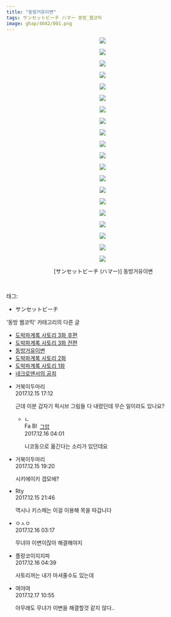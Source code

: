 ```yaml
---
title: "동방거유이변"
tags: サンセットビーチ ハマー 동방_웹코믹
image: ghap/4042/001.png
---
```

<div class="article">
<p style="text-align: center; clear: none; float: none;"><img src="{{ site.nasurl }}/ghap/4042/001.png"/></p>
<p style="text-align: center; clear: none; float: none;"><img src="{{ site.nasurl }}/ghap/4042/002.jpg"/></p>
<p style="text-align: center; clear: none; float: none;"><img src="{{ site.nasurl }}/ghap/4042/003.png"/></p>
<p style="text-align: center; clear: none; float: none;"><img src="{{ site.nasurl }}/ghap/4042/004.png"/></p>
<p style="text-align: center; clear: none; float: none;"><img src="{{ site.nasurl }}/ghap/4042/005.png"/></p>
<p style="text-align: center; clear: none; float: none;"><img src="{{ site.nasurl }}/ghap/4042/006.png"/></p>
<p style="text-align: center; clear: none; float: none;"><img src="{{ site.nasurl }}/ghap/4042/007.png"/></p>
<p style="text-align: center; clear: none; float: none;"><img src="{{ site.nasurl }}/ghap/4042/008.png"/></p>
<p style="text-align: center; clear: none; float: none;"><img src="{{ site.nasurl }}/ghap/4042/009.png"/></p>
<p style="text-align: center; clear: none; float: none;"><img src="{{ site.nasurl }}/ghap/4042/010.png"/></p>
<p style="text-align: center; clear: none; float: none;"><img src="{{ site.nasurl }}/ghap/4042/011.png"/></p>
<p style="text-align: center; clear: none; float: none;"><img src="{{ site.nasurl }}/ghap/4042/012.png"/></p>
<p style="text-align: center; clear: none; float: none;"><img src="{{ site.nasurl }}/ghap/4042/013.png"/></p>
<p style="text-align: center; clear: none; float: none;"><img src="{{ site.nasurl }}/ghap/4042/014.png"/></p>
<p style="text-align: center; clear: none; float: none;"><img src="{{ site.nasurl }}/ghap/4042/015.png"/></p>
<p style="text-align: center; clear: none; float: none;"><img src="{{ site.nasurl }}/ghap/4042/016.png"/></p>
<p style="text-align: center; clear: none; float: none;"><img src="{{ site.nasurl }}/ghap/4042/017.png"/></p>
<p style="text-align: center; clear: none; float: none;"><img src="{{ site.nasurl }}/ghap/4042/018.png"/></p>
<p style="text-align: center; clear: none; float: none;"><img src="{{ site.nasurl }}/ghap/4042/019.png"/></p>
<p style="text-align: center; clear: none; float: none;"><img src="{{ site.nasurl }}/ghap/4042/020.png"/></p>
<p style="text-align: center; clear: none; float: none;"> [サンセットビーチ (ハマー)] 동방거유이변</p>
<p><br/></p>
</div><div class="tagTrail">
<p>태그: </p>
<ul>
<li>サンセットビーチ</li>
</ul>
</div><div class="another">
<p>'동방 웹코믹' 카테고리의 다른 글</p>
<ul>
<li><a href="/2017-12-16-ghap_4051">도박파계록 사토리 3화 후편</a></li>
<li><a href="/2017-12-15-ghap_4050">도박파계록 사토리 3화 전편</a></li>
<li><a href="/2017-12-15-ghap_4042">동방거유이변</a></li>
<li><a href="/2017-12-15-ghap_4039">도박파계록 사토리 2화</a></li>
<li><a href="/2017-12-15-ghap_4038">도박파계록 사토리 1화</a></li>
<li><a href="/2017-12-12-ghap_4029">네크로맨서의 공죄</a></li>
</ul>
</div><div class="cb_module cb_fluid">
<div class="cb_wrt cb_profile">
<div class="comment">
<ul>
<li class="cb_thumb_off" id="comment15152798">
<div class="cb_comment_area">
<div class="cb_info_area">
<div class="cb_section">
<span class="cb_nick_name">거북이두마리</span>
</div>
<div class="cb_section">
<span class="cb_date">2017.12.15 17:12 </span>
</div>
</div>
<div class="cb_dsc_comment">
<p class="cb_dsc">
											근데 이분 갑자기 픽시브 그림들 다 내렸던데 무슨 일이라도 있나요?
										</p>
</div>
<ul>
<li class="cb_thumb_off" id="comment15153149">
<span class="cb_bu_subnode">ㄴ</span>
<div class="cb_comment_area">
<div class="cb_info_area">
<div class="cb_section">
<span class="cb_nick_name"><img alt="Favicon of https://ghaptouhou.tistory.com" height="16" onerror="this.onerror=null;this.parentNode.removeChild(this)" src="https://ghaptouhou.tistory.com/favicon.ico" width="16"/> <img alt="BlogIcon" height="16" onerror="this.parentNode.removeChild(this)" src="https://ghaptouhou.tistory.com/index.gif" width="16"/> <a href="https://ghaptouhou.tistory.com" onclick="return openLinkInNewWindow(this)"> 그압</a><span class="tistoryProfileLayerTrigger" onclick='TistoryProfile.show(event, this, {"title":"\uc800\uae30 \uc774\uac70 \ub098\uc911\uc5d0 \uc218\uc815 \uac00\ub2a5\ud558\ub098\uc694","url":"https:\/\/ghap.tistory.com","nickname":"\uadf8\uc555","items":[]}); return false;'></span></span>
</div>
<div class="cb_section">
<span class="cb_date">2017.12.16 04:01 </span>
</div>
</div>
<div class="cb_dsc_comment">
<p class="cb_dsc">
																니코동으로 옮긴다는 소리가 있던데요
															</p>
</div>
</div>
</li>
</ul>
</div></li>
<li class="cb_thumb_off" id="comment15152870">
<div class="cb_comment_area">
<div class="cb_info_area">
<div class="cb_section">
<span class="cb_nick_name">거북이두마리</span>
</div>
<div class="cb_section">
<span class="cb_date">2017.12.15 19:20 </span>
</div>
</div>
<div class="cb_dsc_comment">
<p class="cb_dsc">
											시키에이키 갭모에?
										</p>
</div>
</div></li>
<li class="cb_thumb_off" id="comment15152945">
<div class="cb_comment_area">
<div class="cb_info_area">
<div class="cb_section">
<span class="cb_nick_name">Rty</span>
</div>
<div class="cb_section">
<span class="cb_date">2017.12.15 21:46 </span>
</div>
</div>
<div class="cb_dsc_comment">
<p class="cb_dsc">
											역시나 키스메는 이걸 이용해 목을 따갑니다
										</p>
</div>
</div></li>
<li class="cb_thumb_off" id="comment15153134">
<div class="cb_comment_area">
<div class="cb_info_area">
<div class="cb_section">
<span class="cb_nick_name">ㅇㅅㅇ</span>
</div>
<div class="cb_section">
<span class="cb_date">2017.12.16 03:17 </span>
</div>
</div>
<div class="cb_dsc_comment">
<p class="cb_dsc">
											무녀야 이변이잖아 해결해야지
										</p>
</div>
</div></li>
<li class="cb_thumb_off" id="comment15153156">
<div class="cb_comment_area">
<div class="cb_info_area">
<div class="cb_section">
<span class="cb_nick_name">플랑코이지지파</span>
</div>
<div class="cb_section">
<span class="cb_date">2017.12.16 04:39 </span>
</div>
</div>
<div class="cb_dsc_comment">
<p class="cb_dsc">
											사토리꺼는 내가 마셔줄수도 있는데
										</p>
</div>
</div></li>
<li class="cb_thumb_off" id="comment15153837">
<div class="cb_comment_area">
<div class="cb_info_area">
<div class="cb_section">
<span class="cb_nick_name">여야여</span>
</div>
<div class="cb_section">
<span class="cb_date">2017.12.17 10:55 </span>
</div>
</div>
<div class="cb_dsc_comment">
<p class="cb_dsc">
											아무래도 무녀가 이변을 해결할것 같지 않다..
										</p>
</div>
</div></li>
</ul>
</div>
</div><!-- commentList close -->
</div>